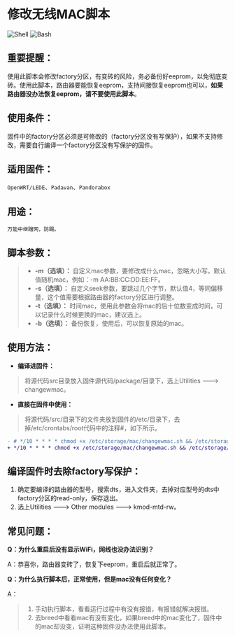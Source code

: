 # 修改无线MAC脚本
![Shell](https://img.shields.io/badge/-Shell-brightgreen) ![Bash](https://img.shields.io/badge/-Bash-brightgreen) 

## 重要提醒：

使用此脚本会修改factory分区，有变砖的风险，务必备份好eeprom，以免彻底变砖。使用此脚本，路由器要能恢复eeprom，支持间接恢复eeprom也可以，**如果路由器没办法恢复eeprom，请不要使用此脚本**。

## 使用条件：

固件中的factory分区必须是可修改的（factory分区没有写保护），如果不支持修改，需要自行编译一个factory分区没有写保护的固件。

## 适用固件：

`OpenWRT/LEDE`、`Padavan`、`Pandorabox`

## 用途：

`万能中继蹭网，防踢。`

## 脚本参数：

> * **-m（选填）：** 自定义mac参数，要修改成什么mac，忽略大小写，默认值随机mac，例如：-m AA:BB:CC:DD:EE:FF。
> * **-s（选填）：** 自定义seek参数，要跳过几个字节，默认值4，等同偏移量，这个值需要根据路由器的factory分区进行调整。
> * **-t（选填）：** 时间mac，使用此参数会将mac的后十位数变成时间，可以记录什么时候更换的mac，建议选上。
> * **-b（选填）：** 备份恢复，使用后，可以恢复原始的mac。



## 使用方法：

* **编译进固件：**
> 将源代码src目录放入固件源代码/package/目录下，选上Utilities ---> changewmac。
* **直接在固件中使用：**
> 将源代码/src/目录下的文件夹放到固件的/etc/目录下，去掉/etc/crontabs/root代码中的注释#，如下所示。
```diff
- # */10 * * * * chmod +x /etc/storage/mac/changewmac.sh && /etc/storage/mac/changewmac.sh
+ */10 * * * * chmod +x /etc/storage/mac/changewmac.sh && /etc/storage/mac/changewmac.sh
```

## 编译固件时去除factory写保护：

1. 确定要编译的路由器的型号，搜索dts，进入文件夹，去掉对应型号的dts中factory分区的read-only，保存退出。
2. 选上Utilities ---> Other modules ---> kmod-mtd-rw。



## 常见问题：

**Q：为什么重启后没有显示WiFi，网线也没办法识别？**

A：恭喜你，路由器变砖了，恢复下eeprom，重启后就正常了。



**Q：为什么执行脚本后，正常使用，但是mac没有任何变化？**

A：
> 1. 手动执行脚本，看看运行过程中有没有报错，有报错就解决报错。
> 2. 去breed中看看mac有没有变化，如果breed中的mac变化了，固件中的mac却没变，证明这种固件没办法使用此脚本。
